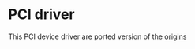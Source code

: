 # PCI driver
This PCI device driver are ported version of the [origins](https://github.com/pdoane/osdev/blob/master/pci)

